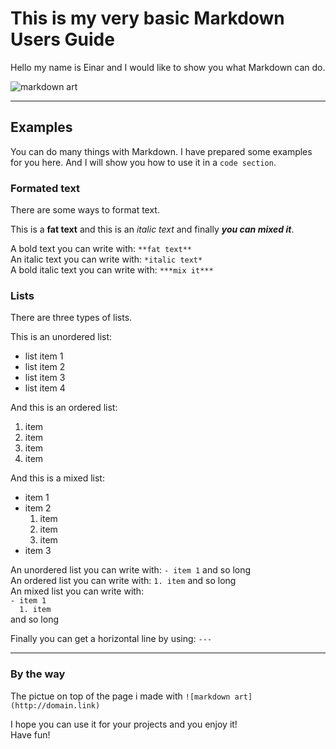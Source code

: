 # This is my very basic Markdown Users Guide

Hello my name is Einar and I would like to show you what Markdown can do.

![markdown art](https://static1.makeuseofimages.com/wordpress/wp-content/uploads/2015/12/learn-markdown.jpg)

---
## Examples
You can do many things with Markdown. I have prepared some examples for you here. And I will show you how to use it in a `code section`.

### Formated text
There are some ways to format text.

This is a **fat text** and this is an *italic text* and finally ***you can mixed it***. 

A bold text you can write with: `**fat text**`  
An italic text you can write with: `*italic text*`  
A bold italic text you can write with: `***mix it***`

### Lists
There are three types of lists.

This is an unordered list:
- list item 1
- list item 2
- list item 3
- list item 4

And this is an ordered list:
1. item
2. item
3. item
4. item

And this is a mixed list:
- item 1
- item 2
  1. item
  2. item
  3. item
- item 3

An unordered list you can write with: `- item 1` and so long  
An ordered list you can write with: `1. item` and so long  
An mixed list you can write with:  
`- item 1`  
`  1. item`  
and so long

Finally you can get a horizontal line by using: `---`  

---

### By the way

The pictue on top of the page i made with `![markdown art](http://domain.link)`  

I hope you can use it for your projects and you enjoy it!  
Have fun!
